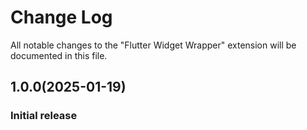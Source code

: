 # Change Log

All notable changes to the "Flutter Widget Wrapper" extension will be documented in this file.

## 1.0.0(2025-01-19)
### Initial release
